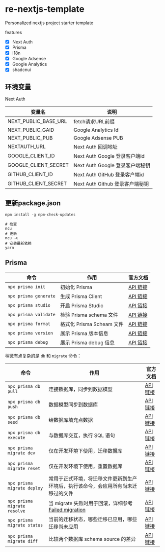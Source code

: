 # re-nextjs-template

Personalized nextjs project starter template

features

- [x] Next Auth
- [x] Prisma
- [x] i18n
- [x] Google Adsense
- [x] Google Analytics
- [x] shadcnui

## 环境变量

Next Auth

| 变量名               | 说明                            |
| -------------------- | ------------------------------- |
| NEXT_PUBLIC_BASE_URL | fetch请求URL前缀                |
| NEXT_PUBLIC_GAID     | Google Analytics Id             |
| NEXT_PUBLIC_PUB      | Google Adsense PUB              |
| NEXTAUTH_URL         | Next Auth 回调地址              |
| GOOGLE_CLIENT_ID     | Next Auth Google 登录客户端id   |
| GOOGLE_CLIENT_SECRET | Next Auth Google 登录客户端秘钥 |
| GITHUB_CLIENT_ID     | Next Auth GitHub 登录客户端id   |
| GITHUB_CLIENT_SECRET | Next Auth Github 登录客户端秘钥 |

## 更新package.json

```shell
npm install -g npm-check-updates
```

```shell
# 检查
ncu
# 更新
ncu -u
# 安装最新依赖
yarn
```

## Prisma

| 命令                  | 作用                      | 官方文档                                                                             |
| --------------------- | ------------------------- | ------------------------------------------------------------------------------------ |
| `npx prisma init`     | 初始化 Prisma             | [API 链接](https://www.prisma.io/docs/orm/reference/prisma-cli-reference#init)       |
| `npx prisma generate` | 生成 Prisma Client        | [API 链接](https://www.prisma.io/docs/orm/reference/prisma-cli-reference#generate)   |
| `npx prisma studio`   | 开启 Prisma Studio        | [API 链接](https://www.prisma.io/docs/orm/reference/prisma-cli-reference#studio)     |
| `npx prisma validate` | 检验 Prisma schema 文件   | [API 链接](https://www.prisma.io/docs/orm/reference/prisma-cli-reference#validate)   |
| `npx prisma format`   | 格式化 Prisma Scheam 文件 | [API 链接](https://www.prisma.io/docs/orm/reference/prisma-cli-reference#format)     |
| `npx prisma version`  | 展示 Prisma 版本信息      | [API 链接](https://www.prisma.io/docs/orm/reference/prisma-cli-reference#version--v) |
| `npx prisma debug`    | 展示 Prisma debug 信息    | [API 链接](https://www.prisma.io/docs/orm/reference/prisma-cli-reference#debug)      |

稍微有点复杂的是 `db` 和 `migrate` 命令：

| 命令                         | 作用                                                                                                                                                    | 官方文档                                                                                  |
| ---------------------------- | ------------------------------------------------------------------------------------------------------------------------------------------------------- | ----------------------------------------------------------------------------------------- |
| `npx prisma db pull`         | 连接数据库，同步到数据模型                                                                                                                              | [API 链接](https://www.prisma.io/docs/orm/reference/prisma-cli-reference#db-pull)         |
| `npx prisma db push`         | 数据模型同步到数据库                                                                                                                                    | [API 链接](https://www.prisma.io/docs/orm/reference/prisma-cli-reference#db-push)         |
| `npx prisma db seed`         | 给数据库填充点数据                                                                                                                                      | [API 链接](https://www.prisma.io/docs/orm/reference/prisma-cli-reference#db-seed)         |
| `npx prisma db execute`      | 与数据库交互，执行 SQL 语句                                                                                                                             | [API 链接](https://www.prisma.io/docs/orm/reference/prisma-cli-reference#db-execute)      |
| `npx prisma migrate dev`     | 仅在开发环境下使用，迁移数据库                                                                                                                          | [API 链接](https://www.prisma.io/docs/orm/reference/prisma-cli-reference#migrate-dev)     |
| `npx prisma migrate reset`   | 仅在开发环境下使用，重置数据库                                                                                                                          | [API 链接](https://www.prisma.io/docs/orm/reference/prisma-cli-reference#migrate-reset)   |
| `npx prisma migrate deploy`  | 常用于正式环境，将迁移文件更新到生产环境后，执行该命令，会应用所有尚未迁移过的文件                                                                      | [API 链接](https://www.prisma.io/docs/orm/reference/prisma-cli-reference#migrate-deploy)  |
| `npx prisma migrate resolve` | 当 migrate 失败时用于回滚，详细参考 [Failed migration](https://www.prisma.io/docs/orm/prisma-migrate/workflows/patching-and-hotfixing#failed-migration) | [API 链接](https://www.prisma.io/docs/orm/reference/prisma-cli-reference#migrate-resolve) |
| `npx prisma migrate status`  | 当前的迁移状态，哪些迁移已应用，哪些迁移尚未应用                                                                                                        | [API 链接](https://www.prisma.io/docs/orm/reference/prisma-cli-reference#migrate-status)  |
| `npx prisma migrate diff`    | 比较两个数据库 schema source 的差异                                                                                                                     | [API 链接](https://www.prisma.io/docs/orm/reference/prisma-cli-reference#migrate-diff)    |
